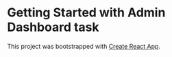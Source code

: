 # Getting Started with Admin Dashboard task

This project was bootstrapped with [Create React App](https://github.com/facebook/create-react-app).
